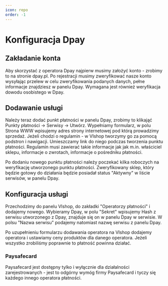 ```yaml
---
icon: repo
order: -1
---
```

# Konfiguracja Dpay
## Zakładanie konta
Aby skorzystać z operatora Dpay najpierw musimy założyć konto - zrobimy to na stronie dpay.pl. Po rejestracji musimy zweryfikować
nasze konto wysyłając przelew w celu zweryfikowania podanych danych, pełne informacje znajdziesz w panelu Dpay. Wymagana
jest również weryfikacja dowodu osobistego w Dpay.

## Dodawanie usługi
Należy teraz dodać punkt płatności w panelu Dpay, zrobimy to klikająć Punkty płatności -> Serwisy -> Utwórz. Wypełniamy
formularz, w polu Strona WWW wpisujemy adres strony internetowej pod którą prowadzimy sprzedaż. Jeżeli chodzi o regulamin - 
w VIshop tworzymy go za pomocą podstron i nawigacji. Umieszczamy link do niego podczas tworzenia punktu płatności. Regulamin
musi zawierać takie informacje jak jak m.in. właściciel sklepu, informacje o zwrotach, informacje o pośredniku płatności.

Po dodaniu nowego punktu płatności należy poczekać kilka roboczych na weryfikację utworzonego punktu płatności. Zweryfikowany sklep, 
który będzie gotowy do działania będzie posiadał status "Aktywny" w liście serwisów, w panelu Dpay.

## Konfiguracja usługi
Przechodzimy do panelu VIshop, do zakładki "Operatorzy płatności" i dodajemy nowego. Wybieramy Dpay, w polu "Sekret"
wpisujemy Hash z serwisu utworzonego z Dpay, znajduje się on w panelu Dpay w serwisie. W polsu "Nazwa serwisu" podajemy 
natomiast nazwę serwisu z panelu Dpay.

Po uzupełnieniu formularzu dodawania operatora na VIshop dodajemy operatora i ustawiamy ceny produktów dla danego operatora.
Jeżeli wszystko zrobiliśmy poprawnie to płatność powinna działać.

### Paysafecard
Paysafecard jest dostępny tylko i wyłącznie dla działalności zarejestrowanych - jest to odgórny wymóg firmy Paysafecard i tyczy się
każdego innego operatora płatności.
